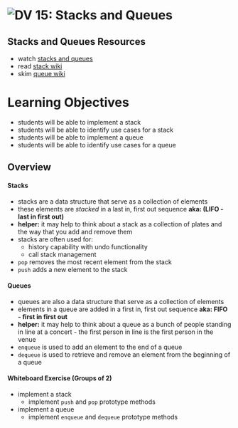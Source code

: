 ![DV](https://www.deltavcodeschool.com/wp-content/uploads/DeltaV.png) 15: Stacks and Queues
===

## Stacks and Queues Resources
* watch [stacks and queues]
* read [stack wiki]
* skim [queue wiki]

# Learning Objectives
* students will be able to implement a stack
* students will be able to identify use cases for a stack
* students will be able to implement a queue
* students will be able to identify use cases for a queue

## Overview
#### Stacks
  * stacks are a data structure that serve as a collection of elements
  * these elements are *stacked* in a last in, first out sequence **aka: (LIFO - last in first out)**
  * **helper:** it may help to think about a stack as a collection of plates and the way that you add and remove them
  * stacks are often used for:
    * history capability with undo functionality
    * call stack management
  * `pop` removes the most recent element from the stack
  * `push` adds a new element to the stack

#### Queues
  * queues are also a data structure that serve as a collection of elements
  * elements in a queue are added in a first in, first out sequence **aka: FIFO - first in first out**
  * **helper:** it may help to think about a queue as a bunch of people standing in line at a concert - the first person in line is the first person in the venue
  * `enqueue` is used to add an element to the end of a queue
  * `dequeue` is used to retrieve and remove an element from the beginning of a queue

#### Whiteboard Exercise (Groups of 2)
  * implement a stack
    * implement `push` and `pop` prototype methods
  * implement a queue
    * implement `enqueue` and `dequeue` prototype methods

[stacks and queues]: https://www.youtube.com/watch?v=wjI1WNcIntg
[stack wiki]: https://en.wikipedia.org/wiki/Stack_(abstract_data_type)
[queue wiki]: https://en.wikipedia.org/wiki/Queue_(abstract_data_type)
